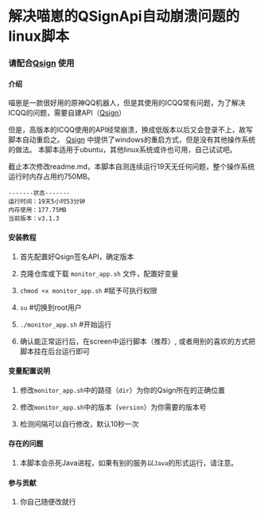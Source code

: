 # 解决喵崽的QSignApi自动崩溃问题的linux脚本

### 请配合[Qsign](https://gitee.com/touchscale/Qsign) 使用

#### 介绍
喵崽是一款很好用的原神QQ机器人，但是其使用的ICQQ常有问题，为了解决ICQQ的问题，需要自建API（[Qsign](https://gitee.com/touchscale/Qsign)）

但是，高版本的ICQQ使用的API经常崩溃，换成低版本以后又会登录不上，故写脚本自动重启之。
[Qsign](https://gitee.com/touchscale/Qsign)  中提供了windows的重启方式，但是没有其他操作系统的做法。
本脚本适用于ubuntu，其他linux系统或许也可用，自己试试吧。

截止本次修改readme.md，本脚本自测连续运行19天无任何问题，整个操作系统运行时内存占用约750MB。


```
-------状态-------
运行时间：19天5小时53分钟
内存使用：177.75MB
当前版本：v3.1.3
```

#### 安装教程

1. 首先配置好Qsign签名API，确定版本

2. 克隆仓库或下载 `monitor_app.sh` 文件，配置好变量

3. `chmod +x monitor_app.sh`  #赋予可执行权限

4. `su`  #切换到root用户

5. `./monitor_app.sh` #开始运行

6. 确认能正常运行后，在screen中运行脚本（推荐）, 或者用别的喜欢的方式把脚本挂在后台运行即可

#### 变量配置说明

1. 修改`monitor_app.sh`中的路径（`dir`）为你的Qsign所在的正确位置

2. 修改`monitor_app.sh`中的版本（`version`）为你需要的版本号

3. 检测间隔可以自行修改，默认10秒一次



#### 存在的问题

1.  本脚本会杀死Java进程，如果有别的服务以`Java`的形式运行，请注意。


#### 参与贡献

1.  你自己随便改就行


